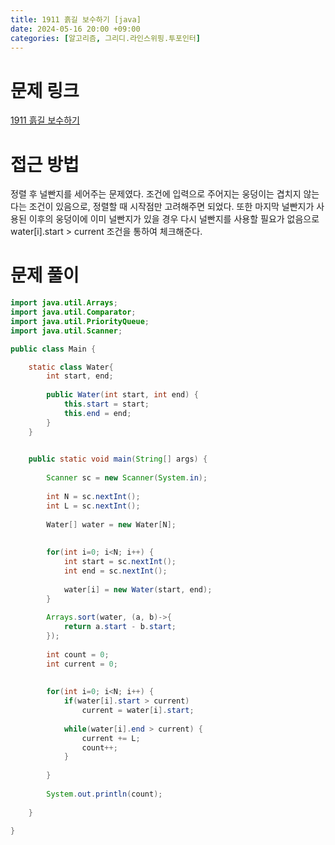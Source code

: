 ```yaml
---
title: 1911 흙길 보수하기 [java]
date: 2024-05-16 20:00 +09:00
categories: [알고리즘, 그리디.라인스위핑.투포인터]
---
```

# 문제 링크
[1911 흙길 보수하기](https://www.acmicpc.net/problem/1911)

# 접근 방법
정렬 후 널빤지를 세어주는 문제였다. 조건에 입력으로 주어지는 웅덩이는 겹치지 않는다는 조건이 있음으로, 정렬할 때 시작점만 고려해주면 되었다. 또한 마지막 널빤지가 사용된 이후의 웅덩이에 이미 널빤지가 있을 경우 다시 널빤지를 사용할 필요가 없음으로 water[i].start > current 조건을 통하여 체크해준다.

# 문제 풀이
```java
import java.util.Arrays;
import java.util.Comparator;
import java.util.PriorityQueue;
import java.util.Scanner;

public class Main {

	static class Water{
		int start, end;
		
		public Water(int start, int end) {
			this.start = start;
			this.end = end;
		}
	}

	
	public static void main(String[] args) {
		
		Scanner sc = new Scanner(System.in);
		
		int N = sc.nextInt();
		int L = sc.nextInt();
		
		Water[] water = new Water[N];
		
		
		for(int i=0; i<N; i++) {
			int start = sc.nextInt();
			int end = sc.nextInt();
			
			water[i] = new Water(start, end);
		}
		
		Arrays.sort(water, (a, b)->{
			return a.start - b.start;
		});
			
		int count = 0;
		int current = 0;
		
		
		for(int i=0; i<N; i++) {
			if(water[i].start > current)
				current = water[i].start;
			
			while(water[i].end > current) {
				current += L;
				count++;
			}
			
		}
		
		System.out.println(count);
		
	}
	
}

```
